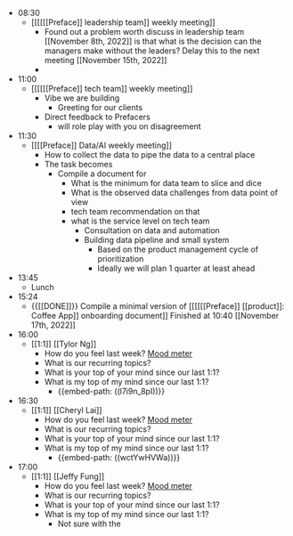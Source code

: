 - 08:30
    - [[[[[[Preface]] leadership team]] weekly meeting]]
        - Found out a problem worth discuss in leadership team [[November 8th, 2022]] is that what is the decision can the managers make without the leaders? Delay this to the next meeting [[November 15th, 2022]]
        - 
- 11:00
    - [[[[[[Preface]] tech team]] weekly meeting]]
        - Vibe we are building
            - Greeting for our clients
        - Direct feedback to Prefacers
            - will role play with you on disagreement
- 11:30
    - [[[[Preface]] Data/AI weekly meeting]]
        - How to collect the data to pipe the data to a central place
        - The task becomes
            - Compile a document for
                - What is the minimum for data team to slice and dice
                - What is the observed data challenges from data point of view
                - tech team recommendation on that
                - what is the service level on tech team
                    - Consultation on data and automation
                    - Building data pipeline and small system
                        - Based on the product management cycle of prioritization
                        - Ideally we will plan 1 quarter at least ahead
- 13:45
    - Lunch
- 15:24
    - {{[[DONE]]}} Compile a minimal version of [[[[[[Preface]] [[product]]: Coffee App]] onboarding document]] Finished at 10:40 [[November 17th, 2022]]
- 16:00
    - [[1:1]] [[Tylor Ng]]
        - How do you feel last week? [Mood meter](https://docs.google.com/spreadsheets/d/1S09bR1Auj6DvPvcmK30CCWBzk8ycyaUAFgsVqLDd35U/edit#gid=0)
        - What is our recurring topics?
        - What is your top of your mind since our last 1:1?
        - What is my top of my mind since our last 1:1?
            - {{embed-path: ((l7i9n_8pI))}}
- 16:30
    - [[1:1]] [[Cheryl Lai]]
        - How do you feel last week? [Mood meter](https://docs.google.com/spreadsheets/d/1S09bR1Auj6DvPvcmK30CCWBzk8ycyaUAFgsVqLDd35U/edit#gid=0)
        - What is our recurring topics?
        - What is your top of your mind since our last 1:1?
        - What is my top of my mind since our last 1:1?
            - {{embed-path: ((wctYwHVWa))}}
- 17:00
    - [[1:1]] [[Jeffy Fung]]
        - How do you feel last week? [Mood meter](https://docs.google.com/spreadsheets/d/1S09bR1Auj6DvPvcmK30CCWBzk8ycyaUAFgsVqLDd35U/edit#gid=0)
        - What is our recurring topics?
        - What is your top of your mind since our last 1:1?
        - What is my top of my mind since our last 1:1?
            - Not sure with the 
